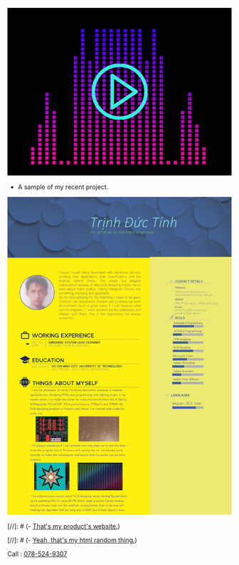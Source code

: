 

<a href="/BlogPostAssets/video/Untitled.mp4" title="Link Title"><img src="/BlogPostAssets/video/other.png" alt="Audio Visualization." style="float: none; margin-right: 25vw;"/></a>
- A sample of my recent project.

![](0001.jpg)

[//]: # (- [That's my product's website.](http://ngoisaola.com))

[//]: # (- [Yeah, that's my html random thing.](https://groutlloyd.github.io/Portfolio.html))

Call : [078-524-9307](tel:07885249307)
